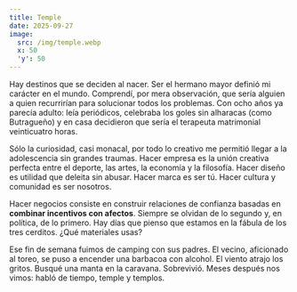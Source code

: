 ```yaml
---
title: Temple
date: 2025-09-27
image:
  src: /img/temple.webp
  x: 50
  'y': 50
---
```

Hay destinos que se deciden al nacer. Ser el hermano mayor definió mi carácter en el mundo. Comprendí, por mera observación, que sería alguien a quien recurrirían para solucionar todos los problemas. Con ocho años ya parecía adulto: leía periódicos, celebraba los goles sin alharacas (como Butragueño) y en casa decidieron que sería el terapeuta matrimonial veinticuatro horas.

Sólo la curiosidad, casi monacal, por todo lo creativo me permitió llegar a la adolescencia sin grandes traumas. Hacer empresa es la unión creativa perfecta entre el deporte, las artes, la economía y la filosofía. Hacer diseño es utilidad que deleita sin abusar. Hacer marca es ser tú. Hacer cultura y comunidad es ser nosotros. 

Hacer negocios consiste en construir relaciones de confianza basadas en **combinar incentivos con afectos**. Siempre se olvidan de lo segundo y, en política, de lo primero. Hay días que pienso que estamos en la fábula de los tres cerditos. ¿Qué materiales usas?

Ese fin de semana fuimos de camping con sus padres. El vecino, aficionado al toreo, se puso a encender una barbacoa con alcohol. El viento atrajo los gritos. Busqué una manta en la caravana. Sobrevivió. Meses después nos vimos: habló de tiempo, temple y templos.
